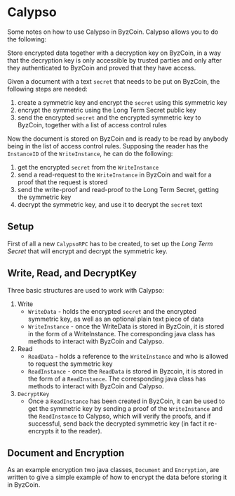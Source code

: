 # Calypso

Some notes on how to use Calypso in ByzCoin. Calypso allows you to do the following:

Store encrypted data together with a decryption key on ByzCoin, in a way that the decryption key is only accessible
by trusted parties and only after they authenticated to ByzCoin and proved that they have access.

Given a document with a text `secret` that needs to be put on ByzCoin, the following steps are needed:

1. create a symmetric key and encrypt the `secret` using this symmetric key
2. encrypt the symmetric using the Long Term Secret public key
3. send the encrypted `secret` and the encrypted symmetric key to ByzCoin, together with a list of access control rules 

Now the document is stored on ByzCoin and is ready to be read by anybody being in the list of access control rules.
Supposing the reader has the `InstanceID` of the `WriteInstance`, he can do the following:

1. get the encrypted `secret` from the `WriteInstance`
2. send a read-request to the `WriteInstance` in ByzCoin and wait for a proof that the request is stored
3. send the write-proof and read-proof to the Long Term Secret, getting the symmetric key
4. decrypt the symmetric key, and use it to decrypt the `secret` text

## Setup

First of all a new `CalypsoRPC` has to be created, to set up the _Long Term Secret_ that will encrypt and decrypt the 
symmetric key.

## Write, Read, and DecryptKey

Three basic structures are used to work with Calypso:

1. Write
   - `WriteData` - holds the encrypted `secret` and the encrypted symmetric key, as well as an optional plain text piece
  of data
   - `WriteInstance` - once the WriteData is stored in ByzCoin, it is stored in the form of a WriteInstance. The corresponding
  java class has methods to interact with ByzCoin and Calypso.
2. Read
   - `ReadData` - holds a reference to the `WriteInstance` and who is allowed to request the symmetric key
   - `ReadInstance` - once the `ReadData` is stored in Byzcoin, it is stored in the form of a `ReadInstance`. The corresponding
   java class has methods to interact with ByzCoin and Calypso.
3. `DecryptKey`
   - Once a `ReadInstance` has been created in ByzCoin, it can be used to get the symmetric key by sending a proof of
   the `WriteInstance` and the `ReadInstance` to Calypso, which will verify the proofs, and if successful, send back the
   decrypted symmetric key (in fact it re-encrypts it to the reader). 
   
## Document and Encryption

As an example encryption two java classes, `Document` and `Encryption`, are written to give a simple
example of how to encrypt the data before storing it in ByzCoin.